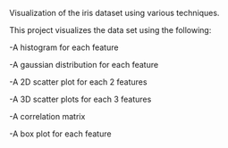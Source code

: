 Visualization of the iris dataset using various techniques.

This project visualizes the data set using the following:

-A histogram for each feature

-A gaussian distribution for each feature

-A 2D scatter plot for each 2 features

-A 3D scatter plots for each 3 features

-A correlation matrix

-A box plot for each feature
